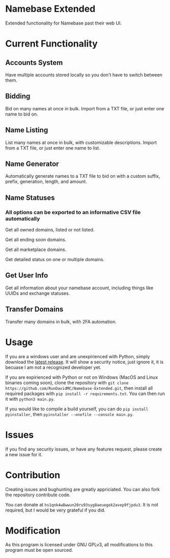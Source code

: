 # Namebase Extended
 Extended functionality for Namebase past their web UI.

# Current Functionality

## Accounts System

Have multiple accounts stored locally so you don't have to switch between them.

## Bidding

Bid on many names at once in bulk.
Import from a TXT file, or just enter one name to bid on.

## Name Listing

List many names at once in bulk, with customizable descriptions.
Import from a TXT file, or just enter one name to list.

## Name Generator

Automatically generate names to a TXT file to bid on with a custom suffix, prefix, generation, length, and amount.

## Name Statuses

### All options can be exported to an informative CSV file automatically

Get all owned domains, listed or not listed.

Get all ending soon domains.

Get all marketplace domains.

Get detailed status on one or multiple domains.

## Get User Info

Get all information about your namebase account, including things like UUIDs and exchange statuses.

## Transfer Domains

Transfer many domains in bulk, with 2FA automation.

# Usage

If you are a windows user and are unexpirienced with Python, simply download the [latest release](https://github.com/RunDavidMC/Namebase-Extended/releases/latest).
It will show a security notice, just ignore it, it is becuase I am not a recognized developer yet.

If you are expirienced with Python or not on Windows (MacOS and Linux binaries coming soon), clone the repository with `git clone https://github.com/RunDavidMC/Namebase-Extended.git`, then install all required packages with `pip install -r requirements.txt`.
You can then run it with `python3 main.py`.

If you would like to compile a build yourself, you can do `pip install pyinstaller`, then `pyinstaller --onefile --console main.py`.

# Issues

If you find any security issues, or have any features request, please create a new issue for it.

# Contribution

Creating issues and bughunting are greatly appriciated.
You can also fork the repository contribute code.

You can donate at `hs1qnk4w8wwun20ru93syg8aeuegek2avep9fjpdu3`. It is not required, but I would be very grateful if you did.

# Modification

As this program is licensed under GNU GPLv3, all modifications to this program must be open sourced. 
